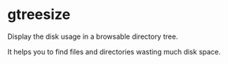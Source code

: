 gtreesize
=========

Display the disk usage in a browsable directory tree.

It helps you to find files and directories wasting much disk space.


